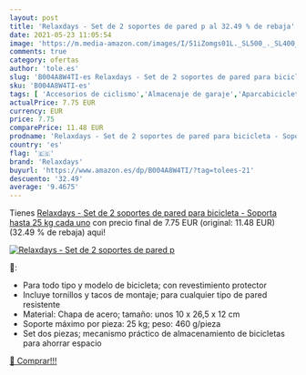```yaml
---
layout: post
title: 'Relaxdays - Set de 2 soportes de pared p al 32.49 % de rebaja'
date: 2021-05-23 11:05:54
image: 'https://m.media-amazon.com/images/I/51iZomgs01L._SL500_._SL400_.jpg'
comments: true
category: ofertas
author: 'tole.es'
slug: 'B004A8W4TI-es Relaxdays - Set de 2 soportes de pared para bicicleta -...'
sku: 'B004A8W4TI-es'
tags: [ 'Accesorios de ciclismo','Almacenaje de garaje','Aparcabicicletas y soportes para bicicletas','Bastidores para bicicletas','Bricolaje y herramientas','Ciclismo','Deportes y aire libre','Organización y almacenaje en casa','Ropa y equipo para deportes','bicicleta','relaxdays', ]
actualPrice: 7.75 EUR
currency: EUR
price: 7.75
comparePrice: 11.48 EUR
prodname: 'Relaxdays - Set de 2 soportes de pared para bicicleta - Soporta hasta 25 kg cada uno'
country: 'es'
flag: '🇪🇸'
brand: 'Relaxdays'
buyurl: 'https://www.amazon.es/dp/B004A8W4TI/?tag=tolees-21'
descuento: '32.49'
average: '9.4675'
---
```


Tienes [Relaxdays - Set de 2 soportes de pared para bicicleta - Soporta hasta 25 kg cada uno](https://www.amazon.es/dp/B004A8W4TI/?tag=tolees-21) con precio final de  7.75 EUR (original: 11.48 EUR) (32.49 %  de rebaja) aqui!

[![Relaxdays - Set de 2 soportes de pared p](https://m.media-amazon.com/images/I/51iZomgs01L._SL500_._SL400_.jpg)](https://www.amazon.es/dp/B004A8W4TI/?tag=tolees-21)

🔎:

- Para todo tipo y modelo de bicicleta; con revestimiento protector
- Incluye tornillos y tacos de montaje; para cualquier tipo de pared resistente
- Material: Chapa de acero; tamaño: unos 10 x 26,5 x 12 cm
- Soporte máximo por pieza: 25 kg; peso: 460 g/pieza
- Set dos piezas; mecanismo práctico de almacenamiento de bicicletas para ahorrar espacio

[🛒 Comprar!!!](https://www.amazon.es/dp/B004A8W4TI/?tag=tolees-21)
